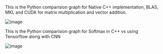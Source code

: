 This is the Python comparision graph for Native C++ implementation, BLAS, MKL and CUDA for matrix multiplication and vector addition.

![image](https://github.com/Fogstone/Homework-CMPE220/assets/51188893/bed28e2f-3408-4c7d-99d4-84fce4515488)

This is the Python comparision graph for Softmax in C++ vs using Tensorflow along with CNN

![image](https://github.com/Fogstone/Homework-CMPE220/assets/51188893/db7c4a00-70de-4c71-93a2-6c739137d027)



